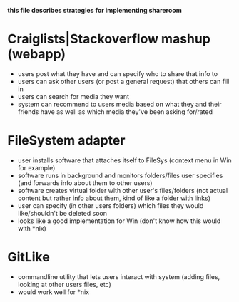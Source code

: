 **this file describes strategies for implementing shareroom**

# Craiglists|Stackoverflow mashup (webapp)

* users post what they have and can specify who to share that info to
* users can ask other users (or post a general request) that others can fill in
* users can search for media they want
* system can recommend to users media based on what they and their friends have as well as which media they've been asking for/rated

# FileSystem adapter

* user installs software that attaches itself to FileSys (context menu in Win for example)
* software runs in background and monitors folders/files user specifies (and forwards info about them to other users)
* software creates virtual folder with other user's files/folders (not actual content but rather info about them, 
kind of like a folder with links)
* user can specify (in other users folders) which files they would like/shouldn't be deleted soon
* looks like a good implementation for Win (don't know how this would with *nix)

# GitLike

* commandline utility that lets users interact with system (adding files, looking at other users files, etc)
* would work well for *nix
